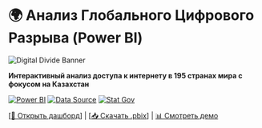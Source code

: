 # 🌍 Анализ Глобального Цифрового Разрыва (Power BI)

![Digital Divide Banner](screenshots/banner.png)

**Интерактивный анализ доступа к интернету в 195 странах мира с фокусом на Казахстан**

[![Power BI](https://img.shields.io/badge/Power%20BI-F2C811?style=for-the-badge&logo=powerbi&logoColor=black)](https://powerbi.microsoft.com/)
[![Data Source](https://img.shields.io/badge/Data-World%20Bank-0078D4?style=for-the-badge&logo=data&logoColor=white)](https://data.worldbank.org/)
[![Stat Gov](https://img.shields.io/badge/Data-STAT_GOV-2C8E75?style=for-the-badge&logo=datalore&logoColor=white)](https://stat.gov.kz/)


[[🔗 Открыть дашборд](https://app.powerbi.com/view?r=eyJrIjoiN2Q4YjY5NjgtMzBjZC00ZDYwLThhNTAtZmUwY2M3ZDkwOTQyIiwidCI6IjlhMTgxNjdiLTdlNzMtNGMxYy05YzUwLWMzZDE0ZTE3MjQzMSIsImMiOjl9)] | [[📥 Скачать .pbix](https://github.com/sultan9b/Global-Digital-Divide-Analysis/blob/main/dashboard.pbix)] | [📊 Смотреть демо](ссылка_на_видео)



